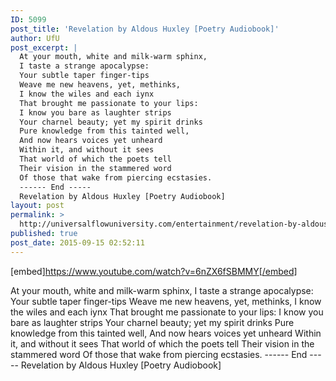 ```yaml
---
ID: 5099
post_title: 'Revelation by Aldous Huxley [Poetry Audiobook]'
author: UfU
post_excerpt: |
  At your mouth, white and milk-warm sphinx,
  I taste a strange apocalypse:
  Your subtle taper finger-tips
  Weave me new heavens, yet, methinks,
  I know the wiles and each iynx
  That brought me passionate to your lips:
  I know you bare as laughter strips
  Your charnel beauty; yet my spirit drinks
  Pure knowledge from this tainted well,
  And now hears voices yet unheard
  Within it, and without it sees
  That world of which the poets tell
  Their vision in the stammered word
  Of those that wake from piercing ecstasies.
  ------ End -----
  Revelation by Aldous Huxley [Poetry Audiobook]
layout: post
permalink: >
  http://universalflowuniversity.com/entertainment/revelation-by-aldous-huxley-poetry-audiobook/
published: true
post_date: 2015-09-15 02:52:11
---
```

[embed]https://www.youtube.com/watch?v=6nZX6fSBMMY[/embed]<br>
<p>At your mouth, white and milk-warm sphinx,
I taste a strange apocalypse:
Your subtle taper finger-tips
Weave me new heavens, yet, methinks,
I know the wiles and each iynx
That brought me passionate to your lips:
I know you bare as laughter strips
Your charnel beauty; yet my spirit drinks
Pure knowledge from this tainted well,
And now hears voices yet unheard
Within it, and without it sees
That world of which the poets tell
Their vision in the stammered word
Of those that wake from piercing ecstasies.
------ End -----
Revelation by Aldous Huxley [Poetry Audiobook]</p>